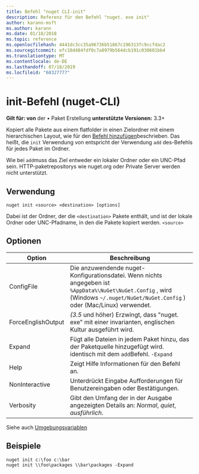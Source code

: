 ```yaml
---
title: Befehl "nuget CLI-init"
description: Referenz für den Befehl "nuget. exe init"
author: karann-msft
ms.author: karann
ms.date: 01/18/2018
ms.topic: reference
ms.openlocfilehash: 4441dc3cc35a96736b51867c196313fc9ccfdac2
ms.sourcegitcommit: efc18d484fdf0c7a8979b564dcb191c030601bb4
ms.translationtype: MT
ms.contentlocale: de-DE
ms.lasthandoff: 07/18/2019
ms.locfileid: "68327777"
---
```

# <a name="init-command-nuget-cli"></a>init-Befehl (nuget-CLI)

**Gilt für: von** der &bullet; Paket Erstellung **unterstützte Versionen:** 3.3+

Kopiert alle Pakete aus einem flatfolder in einen Zielordner mit einem hierarchischen Layout, wie für den [Befehl hinzufügen](cli-ref-add.md)beschrieben. Das heißt, die `init` Verwendung von entspricht der Verwendung `add` des-Befehls für jedes Paket im Ordner.

Wie bei `add`muss das Ziel entweder ein lokaler Ordner oder ein UNC-Pfad sein. HTTP-paketrepositorys wie nuget.org oder Private Server werden nicht unterstützt.

## <a name="usage"></a>Verwendung

```cli
nuget init <source> <destination> [options]
```

Dabei ist der Ordner, der die `<destination>` Pakete enthält, und ist der lokale Ordner oder UNC-Pfadname, in den die Pakete kopiert werden. `<source>`

## <a name="options"></a>Optionen

| Option | Beschreibung |
| --- | --- |
| ConfigFile | Die anzuwendende nuget-Konfigurationsdatei. Wenn nichts angegeben ist `%AppData%\NuGet\NuGet.Config` , wird (Windows `~/.nuget/NuGet/NuGet.Config` ) oder (Mac/Linux) verwendet.|
| ForceEnglishOutput | *(3.5* und höher) Erzwingt, dass "nuget. exe" mit einer invarianten, englischen Kultur ausgeführt wird. |
| Expand | Fügt alle Dateien in jedem Paket hinzu, das der Paketquelle hinzugefügt wird. identisch mit dem `add`Befehl. `-Expand` |
| Help | Zeigt Hilfe Informationen für den Befehl an. |
| NonInteractive | Unterdrückt Eingabe Aufforderungen für Benutzereingaben oder Bestätigungen. |
| Verbosity | Gibt den Umfang der in der Ausgabe angezeigten Details an: *Normal*, *quiet*, *ausführlich*. |

Siehe auch [Umgebungsvariablen](cli-ref-environment-variables.md)

## <a name="examples"></a>Beispiele

```cli
nuget init c:\foo c:\bar
nuget init \\foo\packages \\bar\packages -Expand
```
